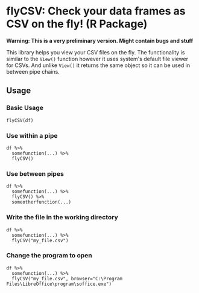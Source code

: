 # flyCSV: Check your data frames as CSV on the fly!  (R Package)
**Warning: This is a very preliminary version. Might contain bugs and stuff**


This library helps you view your CSV files on the fly. The functionality is similar to the `View()` function however it uses 
system's default file viewer for CSVs. And unlike `View()` it returns the same object so it can be used in between pipe chains.

## Usage
### Basic Usage
```{r}
flyCSV(df)
```

### Use within a pipe
```{r}
df %>%
  somefunction(...) %>%
  flyCSV()
```  
  
### Use between pipes
```{r}
df %>%
  somefunction(...) %>%
  flyCSV() %>%
  someotherfunction(...)
```  

### Write the file in the working directory
```
df %>%
  somefunction(...) %>%
  flyCSV("my_file.csv")
```
### Change the program to open
```
df %>%
  somefunction(...) %>%
  flyCSV("my_file.csv", browser="C:\Program Files\LibreOffice\program\soffice.exe")
```





